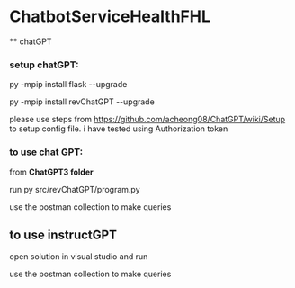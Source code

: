 # ChatbotServiceHealthFHL
** chatGPT
### setup chatGPT:

py -mpip install flask --upgrade

py -mpip install revChatGPT --upgrade

please use steps from https://github.com/acheong08/ChatGPT/wiki/Setup to setup config file. i have tested using Authorization token

### to use chat GPT:

from **ChatGPT3 folder**

run py src/revChatGPT/program.py

use the postman collection to make queries

## to use instructGPT

open solution in visual studio and run 

use the postman collection to make queries
